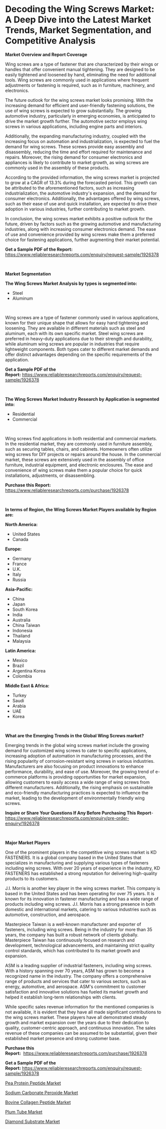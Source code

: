 <p><h1>Decoding the Wing Screws Market: A Deep Dive into the Latest Market Trends, Market Segmentation, and Competitive Analysis</h1></p><p><strong>Market Overview and Report Coverage</strong></p>
<p><p>Wing screws are a type of fastener that are characterized by their wings or handles that offer convenient manual tightening. They are designed to be easily tightened and loosened by hand, eliminating the need for additional tools. Wing screws are commonly used in applications where frequent adjustments or fastening is required, such as in furniture, machinery, and electronics.</p><p>The future outlook for the wing screws market looks promising. With the increasing demand for efficient and user-friendly fastening solutions, the use of wing screws is expected to grow substantially. The growing automotive industry, particularly in emerging economies, is anticipated to drive the market growth further. The automotive sector employs wing screws in various applications, including engine parts and interiors.</p><p>Additionally, the expanding manufacturing industry, coupled with the increasing focus on automation and industrialization, is expected to fuel the demand for wing screws. These screws provide easy assembly and disassembly, reducing the time and effort required for maintenance and repairs. Moreover, the rising demand for consumer electronics and appliances is likely to contribute to market growth, as wing screws are commonly used in the assembly of these products.</p><p>According to the provided information, the wing screws market is projected to grow at a CAGR of 13.3% during the forecasted period. This growth can be attributed to the aforementioned factors, such as increasing industrialization, the automotive industry's expansion, and the demand for consumer electronics. Additionally, the advantages offered by wing screws, such as their ease of use and quick installation, are expected to drive their adoption in various industries, further contributing to market growth.</p><p>In conclusion, the wing screws market exhibits a positive outlook for the future, driven by factors such as the growing automotive and manufacturing industries, along with increasing consumer electronics demand. The ease of use and convenience provided by wing screws make them a preferred choice for fastening applications, further augmenting their market potential.</p></p>
<p><strong>Get a Sample PDF of the Report:</strong> <a href="https://www.reliableresearchreports.com/enquiry/request-sample/1926378">https://www.reliableresearchreports.com/enquiry/request-sample/1926378</a></p>
<p>&nbsp;</p>
<p><strong>Market Segmentation</strong></p>
<p><strong>The Wing Screws Market Analysis by types is segmented into:</strong></p>
<p><ul><li>Steel</li><li>Aluminum</li></ul></p>
<p>&nbsp;</p>
<p><p>Wing screws are a type of fastener commonly used in various applications, known for their unique shape that allows for easy hand tightening and loosening. They are available in different materials such as steel and aluminum, each with its own specific market. Steel wing screws are preferred in heavy-duty applications due to their strength and durability, while aluminum wing screws are popular in industries that require lightweight components. Both types cater to different market demands and offer distinct advantages depending on the specific requirements of the application.</p></p>
<p><strong>Get a Sample PDF of the Report:</strong>&nbsp;<a href="https://www.reliableresearchreports.com/enquiry/request-sample/1926378">https://www.reliableresearchreports.com/enquiry/request-sample/1926378</a></p>
<p>&nbsp;</p>
<p><strong>The Wing Screws Market Industry Research by Application is segmented into:</strong></p>
<p><ul><li>Residential</li><li>Commercial</li></ul></p>
<p>&nbsp;</p>
<p><p>Wing screws find applications in both residential and commercial markets. In the residential market, they are commonly used in furniture assembly, such as securing tables, chairs, and cabinets. Homeowners often utilize wing screws for DIY projects or repairs around the house. In the commercial market, these screws are extensively used in the assembly of office furniture, industrial equipment, and electronic enclosures. The ease and convenience of wing screws make them a popular choice for quick installations, adjustments, or disassembling.</p></p>
<p><strong>Purchase this Report:</strong>&nbsp; <a href="https://www.reliableresearchreports.com/purchase/1926378">https://www.reliableresearchreports.com/purchase/1926378</a></p>
<p>&nbsp;</p>
<p><strong>In terms of Region, the Wing Screws Market Players available by Region are:</strong></p>
<p>
    <p> <strong> North America: </strong>
        <ul>
            <li>United States</li>
            <li>Canada</li>
        </ul>
        </p> 
    <p> <strong> Europe: </strong>
        <ul>
            <li>Germany</li>
            <li>France</li>
            <li>U.K.</li>
            <li>Italy</li>
            <li>Russia</li>
        </ul>
        </p> 
    <p> <strong> Asia-Pacific: </strong>
        <ul>
            <li>China</li>
            <li>Japan</li>
            <li>South Korea</li>
            <li>India</li>
            <li>Australia</li>
            <li>China Taiwan</li>
            <li>Indonesia</li>
            <li>Thailand</li>
            <li>Malaysia</li>
        </ul>
        </p> 
    <p> <strong> Latin America: </strong>
        <ul>
            <li>Mexico</li>
            <li>Brazil</li>
            <li>Argentina Korea</li>
            <li>Colombia</li>
        </ul>
        </p> 
    <p> <strong> Middle East & Africa: </strong>
        <ul>
            <li>Turkey</li>
            <li>Saudi</li>
            <li>Arabia</li>
            <li>UAE</li>
            <li>Korea</li>
        </ul>
    </p>
    </p>
<p>&nbsp;</p>
<p><strong>What are the Emerging Trends in the Global Wing Screws market?</strong></p>
<p><p>Emerging trends in the global wing screws market include the growing demand for customized wing screws to cater to specific applications, increasing adoption of automation in manufacturing processes, and the rising popularity of corrosion-resistant wing screws in various industries. Manufacturers are also focusing on product innovations to enhance performance, durability, and ease of use. Moreover, the growing trend of e-commerce platforms is providing opportunities for market expansion, allowing customers to easily access a wide range of wing screws from different manufacturers. Additionally, the rising emphasis on sustainable and eco-friendly manufacturing practices is expected to influence the market, leading to the development of environmentally friendly wing screws.</p></p>
<p><strong>Inquire or Share Your Questions If Any Before Purchasing This Report</strong>- <a href="https://www.reliableresearchreports.com/enquiry/pre-order-enquiry/1926378">https://www.reliableresearchreports.com/enquiry/pre-order-enquiry/1926378</a></p>
<p>&nbsp;</p>
<p><strong>Major Market Players</strong></p>
<p><p>One of the prominent players in the competitive wing screws market is KD FASTENERS. It is a global company based in the United States that specializes in manufacturing and supplying various types of fasteners including wing screws. With over 20 years of experience in the industry, KD FASTENERS has established a strong reputation for delivering high-quality products to its customers.</p><p>J.I. Morris is another key player in the wing screws market. This company is based in the United States and has been operating for over 75 years. It is known for its innovation in fastener manufacturing and has a wide range of products including wing screws. J.I. Morris has a strong presence in both domestic and international markets, catering to various industries such as automotive, construction, and aerospace.</p><p>Masterpiece Taiwan is a well-known manufacturer and exporter of fasteners, including wing screws. Being in the industry for more than 35 years, the company has built a robust network of clients globally. Masterpiece Taiwan has continuously focused on research and development, technological advancements, and maintaining strict quality control standards, which has contributed to its market growth and expansion.</p><p>ASM is a leading supplier of industrial fasteners, including wing screws. With a history spanning over 70 years, ASM has grown to become a recognized name in the industry. The company offers a comprehensive range of products and services that cater to various sectors, such as energy, automotive, and aerospace. ASM's commitment to customer satisfaction and innovative solutions has fueled its market growth and helped it establish long-term relationships with clients.</p><p>While specific sales revenue information for the mentioned companies is not available, it is evident that they have all made significant contributions to the wing screws market. These players have all demonstrated steady growth and market expansion over the years due to their dedication to quality, customer-centric approach, and continuous innovation. The sales revenue of these companies can be assumed to be substantial, given their established market presence and strong customer base.</p></p>
<p><strong>Purchase this Report:</strong>&nbsp;&nbsp;<a href="https://www.reliableresearchreports.com/purchase/1926378">https://www.reliableresearchreports.com/purchase/1926378</a></p>
<p></p>
<p><strong>Get a Sample PDF of the Report:</strong>&nbsp;<a href="https://www.reliableresearchreports.com/enquiry/request-sample/1926378">https://www.reliableresearchreports.com/enquiry/request-sample/1926378</a></p>
<p><p><a href="https://medium.com/@chiragreportprime1/pea-protein-peptide-market-competitive-analysis-market-trends-and-forecast-to-2030-6e1b7a32674e">Pea Protein Peptide Market</a></p><p><a href="https://medium.com/@v25590012/sodium-carbonate-peroxide-market-size-reveals-the-best-marketing-channels-in-global-industry-d59efe3c7797">Sodium Carbonate Peroxide Market</a></p><p><a href="https://medium.com/@v27092023/bovine-collagen-peptide-market-insights-into-market-cagr-market-trends-and-growth-strategies-972fbc4cf7f3">Bovine Collagen Peptide Market</a></p><p><a href="https://medium.com/@akshatsharma12/plum-tube-market-share-evolution-and-market-growth-trends-2023-2030-274f3a81aab9">Plum Tube Market</a></p><p><a href="https://medium.com/@vidyap2912/diamond-substrate-market-share-evolution-and-market-growth-trends-2023-2030-c58f4cba1bd5">Diamond Substrate Market</a></p></p>